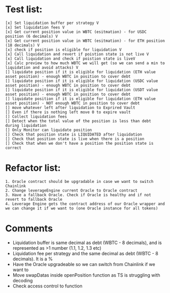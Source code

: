 # Test list:

    [x] Set liquidation buffer per strategy V
    [x] Set liquidation fees V
    [x] Get current position value in WBTC (esitmation) - for USDC position (6 decimals) V
    [x] Get current position value in WBTC (esitmation) - for ETH position (18 decimals) V
    [x] check if position is eligible for liquidation V
    [x] Call liquidation and revert if poistion state is not live V
    [x] Call liquidation and check if poistion state is liveV
    [x] Calc preview to how much WBTC we will get (so we can send a min to liquidation and avoid attacks) V
    [] liquidate position if it is eligible for liquidation (ETH value asset position) - enough WBTC in position to cover debt
    [] liquidate position if it is eligible for liquidation (USDC value asset position) - enough WBTC in position to cover debt
    [] liquidate position if it is eligible for liquidation (USDT value asset position) - enough WBTC in position to cover debt
    [] liquidate position if it is eligible for liquidation (ETH value asset position) - NOT enough WBTC in position to cover debt
    [] move whatever left after liquidation to Exprired Vault
    [] Even if there is nothing left move 0 to expire vault
    [] Collect liquidation fees
    [] Detect when the total value of the position is less than debt during liquidation
    [] Only Monitor can liquidate position
    [] Check that position state is LIQUIDATED after liquidation
    [] Check that position state is live when there is a position
    [] Check that when we don't have a position the position state is correct

# Refactor list:

    1. Oracle contract should be upgradable in case we want to switch Chainlink
    2. Change leverageEngine current Oracle to Oracle contract
    3. Have a fallback Oracle. Check if Oracle is healthy and if not revert to fallback Oracle
    4. Leverage Engine gets the contract address of our Oracle wrapper and we can change it if we want to (one Oracle instance for all tokens)

# Comments

- Liquidation buffer is same decimal as debt (WBTC - 8 decimals), and is represented as >1 number (1.1, 1.2, 1.3 etc)
- Liquidation fee per strategy and the same decimal as debt (WBTC - 8 decimals). It is a %
- Have the Oracle upgradeable so we can switch from Chainlink if we want to
- Move swapDatas inside openPosition function as TS is struggling with decoding
- Check access control to function
